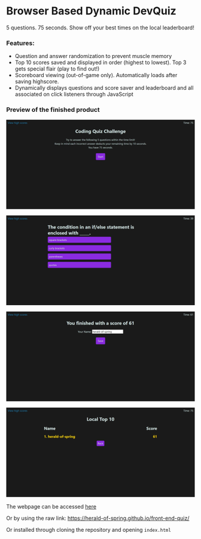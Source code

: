 # Browser Based Dynamic DevQuiz
5 questions. 75 seconds. Show off your best times on the local leaderboard!

### Features:
- Question and answer randomization to prevent muscle memory
- Top 10 scores saved and displayed in order (highest to lowest). Top 3 gets special flair (play to find out!)
- Scoreboard viewing (out-of-game only). Automatically loads after saving highscore.
- Dynamically displays questions and score saver and leaderboard and all associated on click listeners through JavaScript

### Preview of the finished product
![DevQuiz](./images/DevQuiz-start.jpeg?raw=true "DevQuiz Start")

![DevQuiz](./images/DevQuiz-play.jpeg?raw=true "DevQuiz Play")

![DevQuiz](./images/DevQuiz-save.jpeg?raw=true "DevQuiz Save")

![DevQuiz](./images/DevQuiz-score.jpeg?raw=true "DevQuiz Score")

The webpage can be accessed [here](https://herald-of-spring.github.io/front-end-quiz/)

Or by using the raw link: https://herald-of-spring.github.io/front-end-quiz/

Or installed through cloning the repository and opening `index.html`